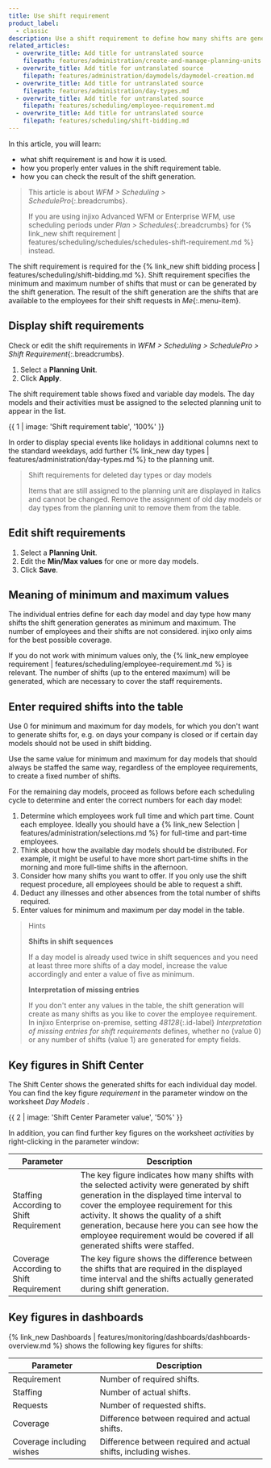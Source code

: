 ```yaml
---
title: Use shift requirement
product_label:
  - classic
description: Use a shift requirement to define how many shifts are generated for shift bidding.
related_articles:
  - overwrite_title: Add title for untranslated source
    filepath: features/administration/create-and-manage-planning-units.md
  - overwrite_title: Add title for untranslated source
    filepath: features/administration/daymodels/daymodel-creation.md
  - overwrite_title: Add title for untranslated source
    filepath: features/administration/day-types.md
  - overwrite_title: Add title for untranslated source
    filepath: features/scheduling/employee-requirement.md
  - overwrite_title: Add title for untranslated source
    filepath: features/scheduling/shift-bidding.md
---
```


In this article, you will learn:

- what shift requirement is and how it is used.
- how you properly enter values in the shift requirement table.
- how you can check the result of the shift generation.

> This article is about _WFM > Scheduling > SchedulePro_{:.breadcrumbs}.
>
> If you are using injixo Advanced WFM or Enterprise WFM, use scheduling periods under _Plan > Schedules_{:.breadcrumbs} for {% link_new shift requirement | features/scheduling/schedules/schedules-shift-requirement.md %} instead.

The shift requirement is required for the {% link_new shift bidding process | features/scheduling/shift-bidding.md %}. Shift requirement specifies the minimum and maximum number of shifts that must or can be generated by the shift generation. The result of the shift generation are the shifts that are available to the employees for their shift requests in _Me_{:.menu-item}.

## Display shift requirements

Check or edit the shift requirements in _WFM > Scheduling > SchedulePro > Shift Requirement_{:.breadcrumbs}.

1. Select a **Planning Unit**.
2. Click **Apply**.

The shift requirement table shows fixed and variable day models. The day models and their activities must be assigned to the selected planning unit to appear in the list.

{{ 1 | image: 'Shift requirement table', '100%' }}

In order to display special events like holidays in additional columns next to the standard weekdays, add further {% link_new day types | features/administration/day-types.md %} to the planning unit.

> Shift requirements for deleted day types or day models
>
> Items that are still assigned to the planning unit are displayed in italics and cannot be changed. Remove the assignment of old day models or day types from the planning unit to remove them from the table.

## Edit shift requirements

1. Select a **Planning Unit**.
2. Edit the **Min/Max values** for one or more day models.
3. Click **Save**.

## Meaning of minimum and maximum values

The individual entries define for each day model and day type how many shifts the shift generation generates as minimum and maximum. The number of employees and their shifts are not considered. injixo only aims for the best possible coverage.

If you do not work with minimum values only, the {% link_new employee requirement | features/scheduling/employee-requirement.md %} is relevant. The number of shifts (up to the entered maximum) will be generated, which are necessary to cover the staff requirements.

## Enter required shifts into the table

Use 0 for minimum and maximum for day models, for which you don't want to generate shifts for, e.g. on days your company is closed or if certain day models should not be used in shift bidding.

Use the same value for minimum and maximum for day models that should always be staffed the same way, regardless of the employee requirements, to create a fixed number of shifts.

For the remaining day models, proceed as follows before each scheduling cycle to determine and enter the correct numbers for each day model:

1. Determine which employees work full time and which part time. Count each employee. Ideally you should have a {% link_new Selection | features/administration/selections.md %} for full-time and part-time employees.
2. Think about how the available day models should be distributed. For example, it might be useful to have more short part-time shifts in the morning and more full-time shifts in the afternoon.
3. Consider how many shifts you want to offer. If you only use the shift request procedure, all employees should be able to request a shift.
4. Deduct any illnesses and other absences from the total number of shifts required.
5. Enter values for minimum and maximum per day model in the table.

> Hints
>
> **Shifts in shift sequences**
>
> If a day model is already used twice in shift sequences and you need at least three more shifts of a day model, increase the value accordingly and enter a value of five as minimum.
>
> **Interpretation of missing entries**
>
> If you don't enter any values in the table, the shift generation will create as many shifts as you like to cover the employee requirement. In injixo Enterprise on-premise, setting _48128_{:.id-label} _Interpretation of missing entries for shift requirements_ defines, whether no (value 0) or any number of shifts (value 1) are generated for empty fields.

## Key figures in Shift Center

The Shift Center shows the generated shifts for each individual day model. You can find the key figure _requirement_ in the parameter window on the worksheet _Day Models_ .

<!-- no image but link in DE -->

{{ 2 | image: 'Shift Center Parameter value', '50%' }}

In addition, you can find further key figures on the worksheet _activities_ by right-clicking in the parameter window:

| Parameter                               | Description                                                                                                                                                                                                                                                                                                                                         |
| --------------------------------------- | --------------------------------------------------------------------------------------------------------------------------------------------------------------------------------------------------------------------------------------------------------------------------------------------------------------------------------------------------- |
| Staffing According to Shift Requirement | The key figure indicates how many shifts with the selected activity were generated by shift generation in the displayed time interval to cover the employee requirement for this activity. It shows the quality of a shift generation, because here you can see how the employee requirement would be covered if all generated shifts were staffed. |
| Coverage According to Shift Requirement | The key figure shows the difference between the shifts that are required in the displayed time interval and the shifts actually generated during shift generation.                                                                                                                                                                                  |

## Key figures in dashboards

{% link_new Dashboards | features/monitoring/dashboards/dashboards-overview.md %} shows the following key figures for shifts:

| Parameter                 | Description                                                      |
| ------------------------- | ---------------------------------------------------------------- |
| Requirement               | Number of required shifts.                                       |
| Staffing                  | Number of actual shifts.                                         |
| Requests                  | Number of requested shifts.                                      |
| Coverage                  | Difference between required and actual shifts.                   |
| Coverage including wishes | Difference between required and actual shifts, including wishes. |
